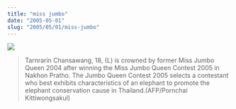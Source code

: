 ```yaml
--- 
title: "miss jumbo"
date: "2005-05-01"
slug: "2005/05/01/miss-jumbo"
---
```

<img src="http://michael.thegrebs.com/wp-content/missjumbo.jpg" />
<blockquote>
Tarnrarin Chansawang, 18, (L) is crowned by former Miss Jumbo Queen 2004 after winning the Miss Jumbo Queen Contest 2005 in Nakhon Pratho. The Jumbo Queen Contest 2005 selects a contestant who best exhibits characteristics of an elephant to promote the elephant conservation cause in Thailand.(AFP/Pornchai Kittiwongsakul)
</blockquote>

